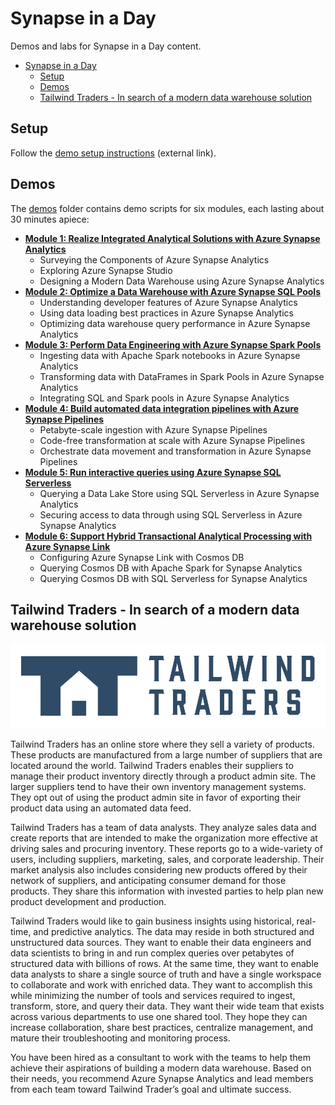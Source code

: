 # Synapse in a Day

Demos and labs for Synapse in a Day content.

- [Synapse in a Day](#synapse-in-a-day)
  - [Setup](#setup)
  - [Demos](#demos)
  - [Tailwind Traders - In search of a modern data warehouse solution](#tailwind-traders---in-search-of-a-modern-data-warehouse-solution)

## Setup

Follow the [demo setup instructions](https://github.com/solliancenet/synapse-in-a-day-deployment) (external link).

## Demos

The [demos](./demos/) folder contains demo scripts for six modules, each lasting about 30 minutes apiece:

- [**Module 1: Realize Integrated Analytical Solutions with Azure Synapse Analytics**](demos/module1/README.md)
  - Surveying the Components of Azure Synapse Analytics
  - Exploring Azure Synapse Studio
  - Designing a Modern Data Warehouse using Azure Synapse Analytics
- [**Module 2: Optimize a Data Warehouse with Azure Synapse SQL Pools**](demos/module2/README.md)
  - Understanding developer features of Azure Synapse Analytics
  - Using data loading best practices in Azure Synapse Analytics
  - Optimizing data warehouse query performance in Azure Synapse Analytics
- [**Module 3: Perform Data Engineering with Azure Synapse Spark Pools**](demos/module3/README.md)
  - Ingesting data with Apache Spark notebooks in Azure Synapse Analytics
  - Transforming data with DataFrames in Spark Pools in Azure Synapse Analytics
  - Integrating SQL and Spark pools in Azure Synapse Analytics
- [**Module 4: Build automated data integration pipelines with Azure Synapse Pipelines**](demos/module4/README.md)
  - Petabyte-scale ingestion with Azure Synapse Pipelines
  - Code-free transformation at scale with Azure Synapse Pipelines
  - Orchestrate data movement and transformation in Azure Synapse Pipelines
- [**Module 5: Run interactive queries using Azure Synapse SQL Serverless**](demos/module5/README.md)
  - Querying a Data Lake Store using SQL Serverless  in Azure Synapse Analytics
  - Securing access to data through using SQL Serverless in Azure Synapse Analytics
- [**Module 6: Support Hybrid Transactional Analytical Processing with Azure Synapse Link**](demos/module6/README.md)
  - Configuring Azure Synapse Link with Cosmos DB
  - Querying Cosmos DB with Apache Spark for Synapse Analytics
  - Querying Cosmos DB with SQL Serverless for Synapse Analytics

## Tailwind Traders - In search of a modern data warehouse solution

![Tailwind Traders logo.](media/logo.png "Tailwind Traders")

Tailwind Traders has an online store where they sell a variety of products. These products are manufactured from a large number of suppliers that are located around the world. Tailwind Traders enables their suppliers to manage their product inventory directly through a product admin site.  The larger suppliers tend to have their own inventory management systems. They opt out of using the product admin site in favor of exporting their product data using an automated data feed.

Tailwind Traders has a team of data analysts. They analyze sales data and create reports that are intended to make the organization more effective at driving sales and procuring inventory. These reports go to a wide-variety of users, including suppliers, marketing, sales, and corporate leadership.  Their market analysis also includes considering new products offered by their network of suppliers, and anticipating consumer demand for those products. They share this information with invested parties to help plan new product development and production.

Tailwind Traders would like to gain business insights using historical, real-time, and predictive analytics.  The data may reside in both structured and unstructured data sources.  They want to enable their data engineers and data scientists to bring in and run complex queries over petabytes of structured data with billions of rows. At the same time, they want to enable data analysts to share a single source of truth and have a single workspace to collaborate and work with enriched data. They want to accomplish this while minimizing the number of tools and services required to ingest, transform, store, and query their data. They want their wide team that exists across various departments to use one shared tool. They hope they can increase collaboration, share best practices, centralize management, and mature their troubleshooting and monitoring process.

You have been hired as a consultant to work with the teams to help them achieve their aspirations of building a modern data warehouse. Based on their needs, you recommend Azure Synapse Analytics and lead members from each team toward Tailwind Trader’s goal and ultimate success.
